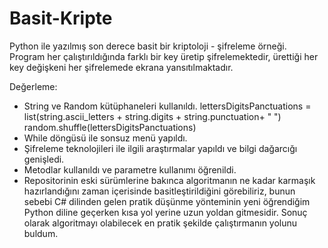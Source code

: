 # Basit-Kripte

Python ile yazılmış son derece basit bir kriptoloji - şifreleme örneği.
Program her çalıştırıldığında farklı bir key üretip şifrelemektedir, ürettiği her key değişkeni her şifrelemede ekrana yansıtılmaktadır.

Değerleme: 
* String ve Random kütüphaneleri kullanıldı.
  lettersDigitsPanctuations = list(string.ascii_letters + string.digits + string.punctuation+ " ")
  random.shuffle(lettersDigitsPanctuations)
* While döngüsü ile sonsuz menü yapıldı.
* Şifreleme teknolojileri ile ilgili araştırmalar yapıldı ve bilgi dağarcığı genişledi.
* Metodlar kullanıldı ve parametre kullanımı öğrenildi.
* Repositorinin eski sürümlerine bakınca algoritmanın ne kadar karmaşık hazırlandığını zaman içerisinde basitleştirildiğini görebiliriz, bunun sebebi C# dilinden gelen pratik düşünme yönteminin yeni öğrendiğim Python diline geçerken kısa yol yerine uzun yoldan gitmesidir. Sonuç olarak algoritmayı olabilecek en pratik şekilde çalıştırmanın yolunu buldum.

